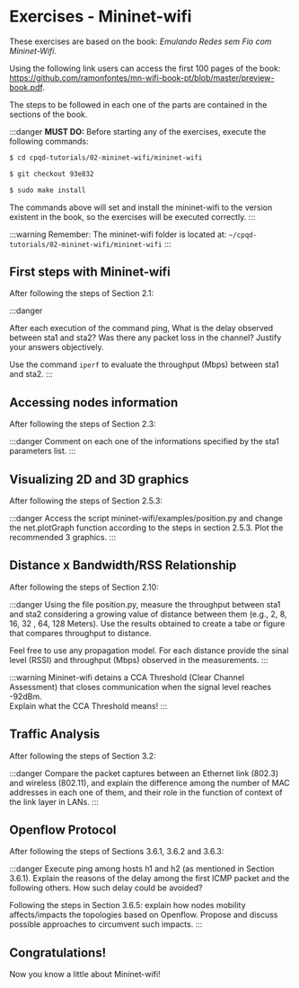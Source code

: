 # Exercises - Mininet-wifi

These exercises are based on the book: *Emulando Redes sem Fio com Mininet-Wifi*. 

Using the following link users can access the first 100 pages of the book: https://github.com/ramonfontes/mn-wifi-book-pt/blob/master/preview-book.pdf.

The steps to be followed in each one of the parts are contained in the sections of the book.



:::danger
**MUST DO:** Before starting any of the exercises, execute the following commands:

```bash
$ cd cpqd-tutorials/02-mininet-wifi/mininet-wifi

$ git checkout 93e832

$ sudo make install
```

The commands above will set and install the mininet-wifi to the version existent in the book, so the exercises will be executed correctly.
:::



:::warning
Remember: The mininet-wifi folder is located at: `~/cpqd-tutorials/02-mininet-wifi/mininet-wifi`
:::

## First steps with Mininet-wifi

After following the steps of Section 2.1:

:::danger

After each execution of the command ping, What is the delay observed between sta1 and sta2? Was there any packet loss in the channel? Justify your answers objectively.

Use the command `iperf` to evaluate the throughput (Mbps) between sta1 and sta2.
:::

## Accessing nodes information

After following the steps of Section 2.3:

:::danger
Comment on each one of the informations specified by the sta1 parameters list.
:::


## Visualizing 2D and 3D graphics 

After following the steps of Section 2.5.3:

:::danger
Access the script mininet-wifi/examples/position.py and change the net.plotGraph function according to the steps in section 2.5.3. Plot the recommended 3 graphics.
:::


## Distance x Bandwidth/RSS Relationship 

After following the steps of Section 2.10:

:::danger
Using the file position.py, measure the throughput between sta1 and sta2 considering a growing value of distance between them (e.g., 2, 8, 16, 32 , 64, 128 Meters). Use the results obtained to create a tabe or figure that compares throughput to distance.


Feel free to use any propagation model. For each distance provide the sinal level (RSSI) and throughput (Mbps) observed in the measurements.
:::

:::warning
Mininet-wifi detains a CCA Threshold (Clear Channel Assessment) that closes communication when the signal level reaches -92dBm.  
Explain what the CCA Threshold means!
:::



## Traffic Analysis


After following the steps of Section 3.2:

:::danger
Compare the packet captures between an Ethernet link (802.3) and wireless (802.11), and explain the difference among the number of MAC addresses in each one of them, and their role in the function of context of the link layer in LANs.
:::


## Openflow Protocol

After following the steps of Sections 3.6.1, 3.6.2 and 3.6.3:

:::danger
Execute ping among hosts h1 and h2 (as mentioned in Section 3.6.1). Explain the reasons of the delay among the first ICMP packet and the following others. How such delay could be avoided?  

Following the steps in Section 3.6.5: explain how nodes mobility affects/impacts the topologies based on Openflow. Propose and discuss possible approaches to circumvent such impacts.
:::


## Congratulations!

Now you know a little about Mininet-wifi!